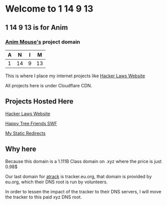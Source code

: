 # Welcome to 1 14 9 13
## 1 14 9 13 is for Anim
### [Anim Mouse's](https://www.animmouse.eu.org/) project domain

| A | N  | I | M  |
|---|----|---|----|
| 1 | 14 | 9 | 13 |

This is where I place my internet projects like [Hacker Laws Website](https://hacker-laws.114913.xyz/)

All projects here is under Cloudflare CDN.

## Projects Hosted Here

[Hacker Laws Website](https://hacker-laws.114913.xyz/)

[Happy Tree Friends SWF](https://happytreefriends.114913.xyz/)

[My Static Redirects](https://r.114913.xyz/)

## Why here

Because this domain is a 1.111B Class domain on .xyz where the price is just 0.98$

Our last domain for [atrack](https://atrack.eu.org/) is tracker.eu.org, that domain is provided by eu.org, which their DNS root is run by volunteers.

In order to lessen the impact of the tracker to their DNS servers, I will move the tracker to this paid xyz DNS root.